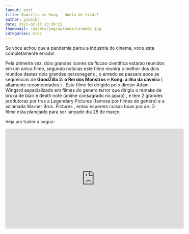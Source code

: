 ```yaml
---
layout: post
title: Godzilla vs Kong - duelo de titãs!
author: pixelbr
date: 2021-02-13 13:39:22
thumbnail: /assets/img/uploads/cinema1.jpg
categories: misc
---
```






Se voce achou que a pandemia parou a industria do cinema, voce esta completamente errado!

Pela primeira vez, dois grandes icones da ficcao cientifica estarao reunidos em um único filme, segundo noticias este filme reunira o melhor dos dois mundos destes dois grandes personagens , o enredo se passara apos as sequencias de **GoodZilla 2:  o Rei dos Monstros** e **Kong: a ilha da caveira** ( altamente recomendados ) . Este filme foi dirigido pelo diretor Adam Wingard especializado em filmes do genero terror que dirigiu o remake de bruxa de blair e death note (anime consagrado no japao) , e tem 2 grandes produtoras por tras a Legendary Pictures (famosa por filmes do genero) e a aclamada Warner Bros. Pictures , entao esperem coisas boas por ae. O filme esta planejado para ser lançado dia 25 de março.


Veja um trailer a seguir:

<iframe width="560" height="315" src="https://www.youtube.com/embed/ZQA-Bg9MydE" frameborder="0" allow="accelerometer; autoplay; clipboard-write; encrypted-media; gyroscope; picture-in-picture" allowfullscreen></iframe>
